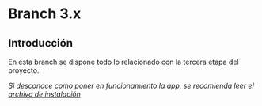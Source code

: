 # Branch 3.x

## Introducción

En esta branch se dispone todo lo relacionado con la tercera etapa del proyecto.

_Si desconoce como poner en funcionamiento la app, se recomienda leer el [archivo de instalación](https://gitlab.catedras.linti.unlp.edu.ar/proyecto2017/grupo5/blob/master/INSTALL.md)_
